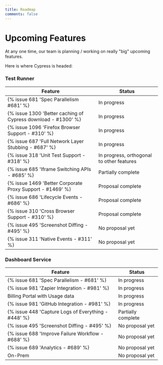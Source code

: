 ```yaml
---
title: Roadmap
comments: false
---
```


# Upcoming Features

At any one time, our team is planning / working on really "big" upcoming features.

Here is where Cypress is headed:

### Test Runner

Feature | Status
--- | ---
{% issue 681 'Spec Parallelism #681' %} | In progress
{% issue 1300 'Better caching of Cypress download - #1300' %} | In progress
{% issue 1096 'Firefox Browser Support - #310' %} | In progress
{% issue 687 'Full Network Layer Stubbing - #687' %} | In progress
{% issue 318 'Unit Test Support - #318' %} | In progress, orthogonal to other features
{% issue 685 'Iframe Switching APIs - #685' %} | Partially complete
{% issue 1469 'Better Corporate Proxy Support - #1469' %} | Proposal complete
{% issue 686 'Lifecycle Events - #686' %} | Proposal complete
{% issue 310 'Cross Browser Support - #310' %} | Proposal complete
{% issue 495 'Screenshot Diffing - #495' %} | No proposal yet
{% issue 311 'Native Events - #311' %} | No proposal yet

### Dashboard Service

Feature | Status
--- | ---
{% issue 681 'Spec Parallelism - #681' %} | In progress
{% issue 981 'Zapier Integration - #981' %} | In progress
Billing Portal with Usage data | In progress
{% issue 981 'GitHub Integration - #981' %} | In progress
{% issue 448 'Capture Logs of Everything - #448' %} | Partially complete
{% issue 495 'Screenshot Diffing - #495' %} | No proposal yet
{% issue 688 'Improve Failure Workflow - #688' %} | No proposal yet
{% issue 689 'Analytics - #689' %} | No proposal yet
On-Prem | No proposal yet
